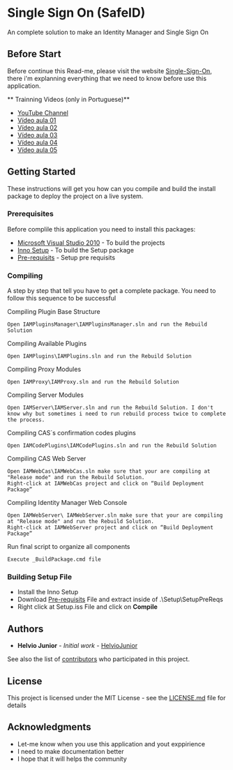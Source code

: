 # Single Sign On (SafeID)

An complete solution to make an Identity Manager and Single Sign On

## Before Start

Before continue this Read-me, please visit the website [Single-Sign-On](http://single-sign-on.com.br/en/), there i'm explanning everything that we need to know before use this application.

** Trainning Videos (only in Portuguese)**
* [YouTube Channel](https://www.youtube.com/user/safetrendsec/videos?sort=dd&view=0&shelf_id=0)
* [Vídeo aula 01](https://www.youtube.com/watch?v=EXeOxjccfHc)
* [Vídeo aula 02](https://www.youtube.com/watch?v=NPqp1yyuobc)
* [Vídeo aula 03](https://www.youtube.com/watch?v=g_OFp5t19WU)
* [Vídeo aula 04](https://www.youtube.com/watch?v=mGSEQwt62gs)
* [Vídeo aula 05](https://www.youtube.com/watch?v=8t4yaiwAkCw)


## Getting Started

These instructions will get you how can you compile and build the install package to deploy the project on a live system.

### Prerequisites

Before complile this application you need to install this packages:

* [Microsoft Visual Studio 2010](https://msdn.microsoft.com/en-us/library/dd831853(v=vs.100).aspx) - To build the projects
* [Inno Setup](http://www.jrsoftware.org/isinfo.php) - To build the Setup package
* [Pre-requisits](http://single-sign-on.com.br/wp-content/uploads/2017/12/SetupPreReqs.zip) - Setup pre requisits

### Compiling

A step by step that tell you have to get a complete package. You need to follow this sequence to be successful

Compiling Plugin Base Structure

```
Open IAMPluginsManager\IAMPluginsManager.sln and run the Rebuild Solution
```

Compiling Available Plugins

```
Open IAMPlugins\IAMPlugins.sln and run the Rebuild Solution
```

Compiling Proxy Modules

```
Open IAMProxy\IAMProxy.sln and run the Rebuild Solution
```

Compiling Server Modules

```
Open IAMServer\IAMServer.sln and run the Rebuild Solution. I don't know why but sometimes i need to run rebuild process twice to complete the process.
```

Compiling CAS`s confirmation codes plugins

```
Open IAMCodePlugins\IAMCodePlugins.sln and run the Rebuild Solution
```

Compiling CAS Web Server

```
Open IAMWebCas\IAMWebCas.sln make sure that your are compiling at "Release mode" and run the Rebuild Solution.
Right-click at IAMWebCas project and click on “Build Deployment Package”
```

Compiling Identity Manager Web Console

```
Open IAMWebServer\ IAMWebServer.sln make sure that your are compiling at "Release mode" and run the Rebuild Solution.
Right-click at IAMWebServer project and click on “Build Deployment Package”
```

Run final script to organize all components

```
Execute _BuildPackage.cmd file
```


### Building Setup File

* Install the Inno Setup
* Download [Pre-requisits](http://single-sign-on.com.br/wp-content/uploads/2017/12/SetupPreReqs.zip) File and extract inside of .\Setup\SetupPreReqs
* Right click at Setup.iss File and click on **Compile**


## Authors

* **Helvio Junior** - *Initial work* - [HelvioJunior](http://helviojunior.com.br/)

See also the list of [contributors](https://github.com/helviojunior/safeid/graphs/contributors) who participated in this project.

## License

This project is licensed under the MIT License - see the [LICENSE.md](LICENSE.md) file for details

## Acknowledgments

* Let-me know when you use this application and yout exppirience
* I need to make documentation better 
* I hope that it will helps the community

